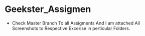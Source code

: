 # Geekster_Assigmen
* Check Master Branch To all Assigments And I am attached All Screenshots to Respective Excerise in perticular Folders.
